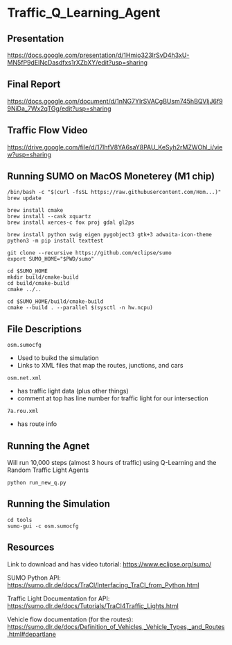 # Traffic_Q_Learning_Agent

## Presentation
https://docs.google.com/presentation/d/1Hmio323lrSvD4h3xU-MN5fP9dEINcDasdfxs1rXZbXY/edit?usp=sharing 

## Final Report
https://docs.google.com/document/d/1nNG7YIrSVACgBUsm745hBQVljJ6f99NiDa_7Wx2qTGg/edit?usp=sharing

## Traffic Flow Video
https://drive.google.com/file/d/17lhfV8YA6saY8PAU_KeSyh2rMZWOhl_i/view?usp=sharing


## Running SUMO on MacOS Moneterey (M1 chip)

```
/bin/bash -c "$(curl -fsSL https://raw.githubusercontent.com/Hom...)"
brew update

brew install cmake
brew install --cask xquartz
brew install xerces-c fox proj gdal gl2ps

brew install python swig eigen pygobject3 gtk+3 adwaita-icon-theme
python3 -m pip install texttest

git clone --recursive https://github.com/eclipse/sumo
export SUMO_HOME="$PWD/sumo"

cd $SUMO_HOME
mkdir build/cmake-build
cd build/cmake-build
cmake ../..

cd $SUMO_HOME/build/cmake-build
cmake --build . --parallel $(sysctl -n hw.ncpu)
```


## File Descriptions

`osm.sumocfg`
  - Used to buikd the simulation
  - Links to XML files that map the routes, junctions, and cars

`osm.net.xml`
  - has traffic light data (plus other things) 
  - comment at top has line number for traffic light for our intersection

`7a.rou.xml` 
  - has route info 


## Running the Agnet
 
Will run 10,000 steps (almost 3 hours of traffic) using Q-Learning and the Random Traffic Light Agents
```
python run_new_q.py
```

## Running the Simulation

```
cd tools
sumo-gui -c osm.sumocfg 
```

 
## Resources

Link to download and has video tutorial: https://www.eclipse.org/sumo/

SUMO Python API: https://sumo.dlr.de/docs/TraCI/Interfacing_TraCI_from_Python.html

Traffic Light Documentation for API: https://sumo.dlr.de/docs/Tutorials/TraCI4Traffic_Lights.html

Vehicle flow documentation (for the routes): https://sumo.dlr.de/docs/Definition_of_Vehicles,_Vehicle_Types,_and_Routes.html#departlane
